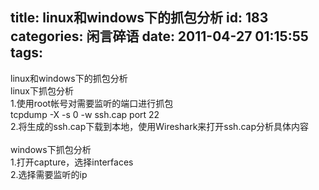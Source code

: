 title: linux和windows下的抓包分析
id: 183
categories: 闲言碎语
date: 2011-04-27 01:15:55
tags:
---

linux和windows下的抓包分析
</br>linux下抓包分析
</br>1.使用root帐号对需要监听的端口进行抓包
</br><span> </span>tcpdump -X -s 0 -w ssh.cap port 22
</br>2.将生成的ssh.cap下载到本地，使用Wireshark来打开ssh.cap分析具体内容
</br>&nbsp;
</br>windows下抓包分析
</br>1.打开capture，选择interfaces
</br>2.选择需要监听的ip
</br>

</br>
